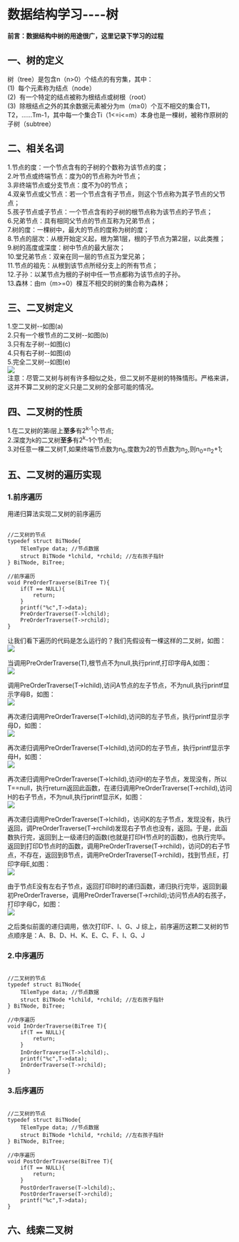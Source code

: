 # 数据结构学习----树 #

**前言：数据结构中树的用途很广，这里记录下学习的过程**
## 一、树的定义 ##
树（tree）是包含n（n>0）个结点的有穷集，其中：<br/>
(1)&nbsp;&nbsp;每个元素称为结点（node）<br/>
(2)&nbsp;&nbsp;有一个特定的结点被称为根结点或树根（root）<br/>
(3)&nbsp;&nbsp;除根结点之外的其余数据元素被分为m（m≥0）个互不相交的集合T1，T2，……Tm-1，其中每一个集合Ti（1<=i<=m）本身也是一棵树，被称作原树的子树（subtree）

## 二、相关名词 ##
1.节点的度：一个节点含有的子树的个数称为该节点的度；<br/>
2.叶节点或终端节点：度为0的节点称为叶节点；<br/>
3.非终端节点或分支节点：度不为0的节点；<br/>
4.双亲节点或父节点：若一个节点含有子节点，则这个节点称为其子节点的父节点；<br/>
5.孩子节点或子节点：一个节点含有的子树的根节点称为该节点的子节点；<br/>
6.兄弟节点：具有相同父节点的节点互称为兄弟节点；<br/>
7.树的度：一棵树中，最大的节点的度称为树的度；<br/>
8.节点的层次：从根开始定义起，根为第1层，根的子节点为第2层，以此类推；<br/>
9.树的高度或深度：树中节点的最大层次；<br/>
10.堂兄弟节点：双亲在同一层的节点互为堂兄弟；<br/>
11.节点的祖先：从根到该节点所经分支上的所有节点；<br/>
12.子孙：以某节点为根的子树中任一节点都称为该节点的子孙。<br/>
13.森林：由m（m>=0）棵互不相交的树的集合称为森林；<br/>

## 三、二叉树定义 ##
1.空二叉树--如图(a)<br/>
2.只有一个根节点的二叉树--如图(b)<br/>
3.只有左子树--如图(c)<br/>
4.只有右子树--如图(d)<br/>
5.完全二叉树--如图(e)<br/>
![](http://i.imgur.com/urRkslZ.gif)<br/>
注意：尽管二叉树与树有许多相似之处，但二叉树不是树的特殊情形。严格来讲，这并不算二叉树的定义只是二叉树的全部可能的情况。

## 四、二叉树的性质 ##
1.在二叉树的第i层上**至多**有2<sup>k-1</sup>个节点;<br/>
2.深度为k的二叉树**至多**有2<sup>k</sup>-1个节点;<br/>
3.对任意一棵二叉树T,如果终端节点数为n<sub>0</sub>,度数为2的节点数为n<sub>2</sub>,则n<sub>0</sub>=n<sub>2</sub>+1;<br/>

## 五、二叉树的遍历实现 ##
### 1.前序遍历 ###
用递归算法实现二叉树的前序遍历
<pre><code>
//二叉树的节点
typedef struct BiTNode{
	TElemType data; //节点数据
	struct BiTNode *lchild, *rchild; //左右孩子指针
} BiTNode, BiTree;

//前序遍历
void PreOrderTraverse(BiTree T){
	if(T == NULL){
		return;
	}
	printf("%c",T->data);
	PreOrderTraverse(T->lchild);
	PreOrderTraverse(T->rchild);
}
</code></pre>

让我们看下遍历的代码是怎么运行的？我们先假设有一棵这样的二叉树，如图：</br>
![](http://i.imgur.com/RpkgYVJ.png)

当调用PreOrderTraverse(T),根节点不为null,执行printf,打印字母A,如图：<br/>
![](http://i.imgur.com/cX2cxfX.png)

调用PreOrderTraverse(T->lchild),访问A节点的左子节点，不为null,执行printf显示字母B，如图：<br/>
![](http://i.imgur.com/9X5BdET.png)

再次递归调用PreOrderTraverse(T->lchild),访问B的左子节点，执行printf显示字母D，如图：<br/>
![](http://i.imgur.com/77a1oBX.png)

再次递归调用PreOrderTraverse(T->lchild),访问D的左子节点，执行printf显示字母H，如图：<br/>
![](http://i.imgur.com/Jl5nLAK.png)

再次递归调用PreOrderTraverse(T->lchild),访问H的左子节点，发现没有，所以T==null，执行return返回此函数，在递归调用PreOrderTraverse(T->rchild),访问H的右子节点，不为null,执行printf显示K，如图：<br/>
![](http://i.imgur.com/CJPEaIp.png)

再次递归调用PreOrderTraverse(T->lchild)，访问K的左子节点，发现没有，执行返回，调PreOrderTraverse(T->rchild)发现右子节点也没有，返回。于是，此函数执行完，返回到上一级递归的函数(也就是打印H节点时的函数)，也执行完毕。返回到打印D节点时的函数，调用PreOrderTraverse(T->rchild)，访问D的右子节点，不存在，返回到B节点，调用PreOrderTraverse(T->rchild)，找到节点E，打印字母E,如图：<br/>
![](http://i.imgur.com/FAA906v.png)

由于节点E没有左右子节点，返回打印B时的递归函数，递归执行完毕，返回到最初PreOrderTraverse，调用PreOrderTraverse(T->rchild);访问节点A的右孩子，打印字母C，如图：<br/>
![](http://i.imgur.com/YxbRqg3.png)

之后类似前面的递归调用，依次打印F、I、G、J
综上，前序遍历这颗二叉树的节点顺序是：A、B、D、H、K、E、C、F、I、G、J

### 2.中序遍历 ###
<pre><code>
//二叉树的节点
typedef struct BiTNode{
	TElemType data; //节点数据
	struct BiTNode *lchild, *rchild; //左右孩子指针
} BiTNode, BiTree;

//中序遍历
void InOrderTraverse(BiTree T){
	if(T == NULL){
		return;
	}
	InOrderTraverse(T->lchild);、
	printf("%c",T->data);
	InOrderTraverse(T->rchild);
}
</code></pre>

### 3.后序遍历 ###
<pre><code>
//二叉树的节点
typedef struct BiTNode{
	TElemType data; //节点数据
	struct BiTNode *lchild, *rchild; //左右孩子指针
} BiTNode, BiTree;

//中序遍历
void PostOrderTraverse(BiTree T){
	if(T == NULL){
		return;
	}
	PostOrderTraverse(T->lchild);、
	PostOrderTraverse(T->rchild);
	printf("%c",T->data);
}
</code></pre>

## 六、线索二叉树 ##
